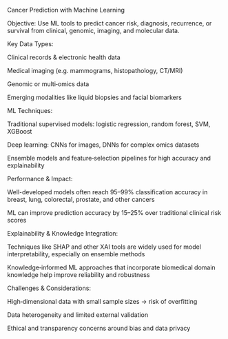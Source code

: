 Cancer Prediction with Machine Learning 

Objective:
Use ML tools to predict cancer risk, diagnosis, recurrence, or survival from clinical, genomic, imaging, and molecular data.

Key Data Types:

Clinical records & electronic health data

Medical imaging (e.g. mammograms, histopathology, CT/MRI)

Genomic or multi‑omics data

Emerging modalities like liquid biopsies and facial biomarkers

ML Techniques:

Traditional supervised models: logistic regression, random forest, SVM, XGBoost

Deep learning: CNNs for images, DNNs for complex omics datasets

Ensemble models and feature‑selection pipelines for high accuracy and explainability 

Performance & Impact:

Well-developed models often reach 95–99% classification accuracy in breast, lung, colorectal, prostate, and other cancers 

ML can improve prediction accuracy by 15–25% over traditional clinical risk scores 


Explainability & Knowledge Integration:

Techniques like SHAP and other XAI tools are widely used for model interpretability, especially on ensemble methods 


Knowledge‑informed ML approaches that incorporate biomedical domain knowledge help improve reliability and robustness 

Challenges & Considerations:

High‑dimensional data with small sample sizes → risk of overfitting

Data heterogeneity and limited external validation

Ethical and transparency concerns around bias and data privacy
